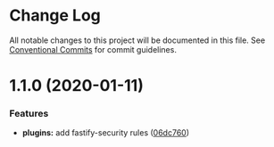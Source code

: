 # Change Log

All notable changes to this project will be documented in this file.
See [Conventional Commits](https://conventionalcommits.org) for commit guidelines.

# 1.1.0 (2020-01-11)


### Features

* **plugins:** add fastify-security rules ([06dc760](https://github.com/lirantal/eslint-plugin-security/commit/06dc760141ed1c89ddd52d3b9f75ab8bc79a0356))
